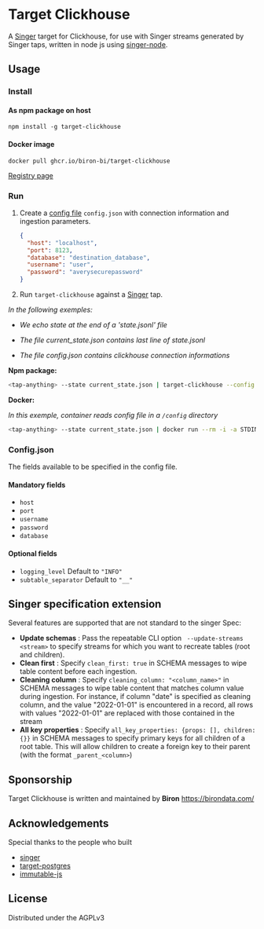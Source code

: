 # Target Clickhouse

A [Singer](https://singer.io/) target for Clickhouse, for use with Singer streams generated by Singer taps, written in node js
using [singer-node](https://www.npmjs.com/package/singer-node).

## Usage

### Install

#### As npm package on host

`npm install -g target-clickhouse`

#### Docker image

`docker pull ghcr.io/biron-bi/target-clickhouse`

[Registry page](https://github.com/Biron-BI/singer-target-clickhouse/pkgs/container/target-clickhouse)

### Run

1. Create a [config file](#configjson) `config.json` with connection information and ingestion parameters.

   ```json
   {
     "host": "localhost",
     "port": 8123,
     "database": "destination_database",
     "username": "user",
     "password": "averysecurepassword"
   }
   ```

2. Run `target-clickhouse` against a [Singer](https://singer.io) tap.

*In the following exemples:*
 
* *We echo state at the end of a 'state.jsonl' file*

* *The file current_state.json contains last line of state.jsonl*

* *The file config.json contains clickhouse connection informations*

**Npm package:**

   ```bash
   <tap-anything> --state current_state.json | target-clickhouse --config config.json >> state.jsonl
   ```

**Docker:**

*In this exemple, container reads config file in a `/config` directory*

```bash
<tap-anything> --state current_state.json | docker run --rm -i -a STDIN -a STDOUT -a STDERR -v "$(pwd):/config:ro" ghcr.io/biron-bi/target-clickhouse --config /config/config.json >> state.jsonl
```

### Config.json

The fields available to be specified in the config file.

#### Mandatory fields

* `host`
* `port`
* `username`
* `password`
* `database`

#### Optional fields

* `logging_level` Default to `"INFO"`
* `subtable_separator` Default to `"__"`

## Singer specification extension

Several features are supported that are not standard to the singer Spec:

* **Update schemas** : Pass the repeatable CLI option ` --update-streams <stream>` to specify streams for which you want to recreate
  tables (root and children).
* **Clean first** : Specify `clean_first: true` in SCHEMA messages to wipe table content before each ingestion.
* **Cleaning column** : Specify `cleaning_column: "<column_name>"` in SCHEMA messages to wipe table content that matches column value during
  ingestion. For instance, if column "date" is specified as cleaning column, and the value "2022-01-01" is encountered in a record, all rows
  with values "2022-01-01" are replaced with those contained in the stream
* **All key properties** : Specify `all_key_properties: {props: [], children: {}}` in SCHEMA messages to specify primary keys for all
  children of a root table. This will allow children to create a foreign key to their parent (with the format `_parent_<column>`)

## Sponsorship

Target Clickhouse is written and maintained by **Biron** https://birondata.com/

## Acknowledgements

Special thanks to the people who built

* [singer](https://github.com/singer-io/getting-started)
* [target-postgres](https://github.com/datamill-co/target-postgres)
* [immutable-js](https://immutable-js.com/)

## License

Distributed under the AGPLv3
